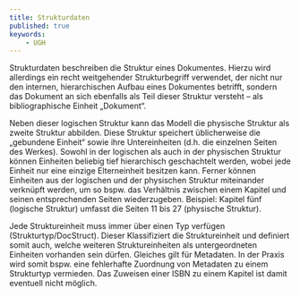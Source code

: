 ```yaml
---
title: Strukturdaten
published: true
keywords:
    - UGH
---
```


Strukturdaten beschreiben die Struktur eines Dokumentes. Hierzu wird allerdings ein recht weitgehender Strukturbegriff verwendet, der nicht nur den internen, hierarchischen Aufbau eines Dokumentes betrifft, sondern das Dokument an sich ebenfalls als Teil dieser Struktur versteht – als bibliographische Einheit „Dokument“. 

Neben dieser logischen Struktur kann das Modell die physische Struktur als zweite Struktur abbilden. Diese Struktur speichert üblicherweise die „gebundene Einheit“ sowie ihre Untereinheiten (d.h. die einzelnen Seiten des Werkes). Sowohl in der logischen als auch in der physischen Struktur können Einheiten beliebig tief hierarchisch geschachtelt werden, wobei jede Einheit nur eine einzige Elterneinheit besitzen kann. Ferner können Einheiten aus der logischen und der physischen Struktur miteinander verknüpft werden, um so bspw. das Verhältnis zwischen einem Kapitel und seinen entsprechenden Seiten wiederzugeben. Beispiel: Kapitel fünf (logische Struktur) umfasst die Seiten 11 bis 27 (physische Struktur). 

Jede Struktureinheit muss immer über einen Typ verfügen (Strukturtyp/DocStruct). Dieser Klassifiziert die Struktureinheit und definiert somit auch, welche weiteren Struktureinheiten als untergeordneten Einheiten vorhanden sein dürfen. Gleiches gilt für Metadaten. In der Praxis wird somit bspw. eine fehlerhafte Zuordnung von Metadaten zu einem Strukturtyp vermieden. Das Zuweisen einer ISBN zu einem Kapitel ist damit eventuell nicht möglich.

